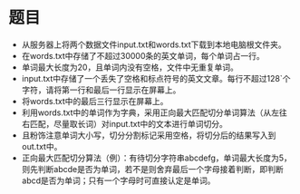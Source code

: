 # 题目

- 从服务器上将两个数据文件input.txt和words.txt下载到本地电脑根文件夹。 
- 在words.txt中存储了不超过30000条的英文单词，每个单词占一行。
- 单词最大长度为20，且单词内没有空格，文件中无重复单词。 
- input.txt中存储了一个丢失了空格和标点符号的英文文章。每行不超过128`个字符，请将第一行和最后一行显示在屏幕上。 
- 将words.txt中的最后三行显示在屏幕上。 
- 利用words.txt中的单词作为字典，采用正向最大匹配切分单词算法（从左往右匹配，尽量取长词）对input.txt中的文本进行单词切分。
- 且粉饰注意单词大小写，切分分割标记采用空格，将切分后的结果写入到out.txt中。 
- 正向最大匹配切分算法（例）：有待切分字符串abcdefg，单词最大长度为5，则先判断abcde是否为单词，若不是则舍弃最后一个字母接着判断，即判断abcd是否为单词；只有一个字母时可直接认定是单词。

